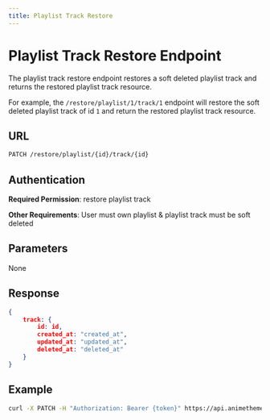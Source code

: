 ```yaml
---
title: Playlist Track Restore
---
```


# Playlist Track Restore Endpoint

The playlist track restore endpoint restores a soft deleted playlist track and returns the restored playlist track resource.

For example, the `/restore/playlist/1/track/1` endpoint will restore the soft deleted playlist track of id `1` and return the restored playlist track resource.

## URL

```sh
PATCH /restore/playlist/{id}/track/{id}
```

## Authentication

**Required Permission**: restore playlist track

**Other Requirements**: User must own playlist & playlist track must be soft deleted

## Parameters

None

## Response

```json
{
    track: {
        id: id,
        created_at: "created_at",
        updated_at: "updated_at",
        deleted_at: "deleted_at"
    }
}
```

## Example

```bash
curl -X PATCH -H "Authorization: Bearer {token}" https://api.animethemes.moe/restore/playlist/1/track/1
```
